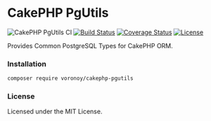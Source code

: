 # CakePHP PgUtils

![CakePHP PgUtils CI](https://github.com/voronoy/cakephp-pgutils/workflows/CakePHP%20PgUtils%20CI/badge.svg)
[![Build Status](https://img.shields.io/travis/voronoy/cakephp-pgutils?style=flat)](https://travis-ci.org/github/voronoy/cakephp-pgutils)
[![Coverage Status](https://img.shields.io/codecov/c/gh/voronoy/cakephp-pgutils?style=flat)](https://codecov.io/gh/voronoy/cakephp-pgutils)
[![License](https://img.shields.io/badge/license-MIT-blue.svg?style=flat)](https://packagist.org/packages/voronoy/cakephp-pgutils)

Provides Common PostgreSQL Types for CakePHP ORM.

### Installation

```bash
composer require voronoy/cakephp-pgutils
```


### License

Licensed under the MIT License.
